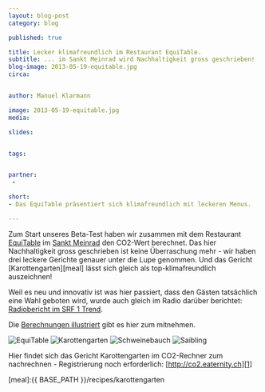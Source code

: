 ```yaml
---
layout: blog-post
category: blog

published: true

title: Lecker klimafreundlich im Restaurant EquiTable.
subtitle: ... im Sankt Meinrad wird Nachhaltigkeit gross geschrieben!
blog-image: 2013-05-19-equitable.jpg
circa: 


author: Manuel Klarmann

image: 2013-05-19-equitable.jpg
media: 

slides:


tags:


partner:
 - 

short: 
- Das EquiTable präsentiert sich klimafreundlich mit leckeren Menus.

---
```




Zum Start unseres Beta-Test haben wir zusammen mit dem Restaurant [EquiTable][2] im [Sankt Meinrad][4] den CO2-Wert berechnet. Das hier Nachhaltigkeit gross geschrieben ist keine Überraschung mehr - wir haben drei leckere Gerichte genauer unter die Lupe genommen. Und das Gericht [Karottengarten][meal] lässt sich gleich als top-klimafreundlich auszeichnen!

Weil es neu und innovativ ist was hier passiert, dass den Gästen tatsächlich eine Wahl geboten wird, wurde auch gleich im Radio darüber berichtet:  [Radiobericht im SRF 1 Trend][3].

Die [Berechnungen illustriert][calc] gibt es hier zum mitnehmen. 


![EquiTable](/images/partner/equitable.png "EquiTable")
![Karottengarten](/images/blog/2013-05-19-equitable/2013-05-19-equitable-1.jpg "Karottengarten")
![Schweinebauch](/images/blog/2013-05-19-equitable/2013-05-19-equitable-2.jpg "Schweinebauch")
![Saibling](/images/blog/2013-05-19-equitable/2013-05-19-equitable-3.jpg "Saibling")




Hier findet sich das Gericht Karottengarten im CO2-Rechner zum nachrechnen - Registrierung noch erforderlich: [http://co2.eaternity.ch][1]




[calc]:/files/Equitable-Flyer.pdf
[1]:http://co2.eaternity.ch
[2]:http://www.equi-table.ch
[3]:http://www.srf.ch/sendungen/trend/rezepte-fuer-einen-umweltfreundlichen-genuss-8
[4]:https://plus.google.com/103769347830668204616/
[meal]:{{ BASE_PATH }}/recipes/karottengarten


